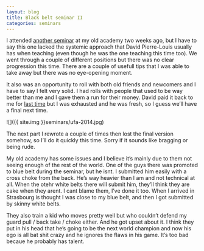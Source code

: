 ```yaml
---
layout: blog
title: Black belt seminar II
categories: seminars
---
```

I attended [another seminar](http://yannick-lohse.fr/bjj/2014/02/02/seminar-with-black-belt.html) at my old academy two weeks ago, but I have to say this one lacked the systemic approach that David Pierre-Louis usually has when teaching (even though he was the one teaching this time too). We went through a couple of different positions but there was no clear progression this time. There are a couple of usefull tips that I was able to take away but there was no eye-opening moment.

It also was an opportunity to roll with both old friends and newcomers and I have to say I felt very solid. I had rolls with people that used to be way better than me and I gave them a run for their money. David paid it back to me for [last time](http://yannick-lohse.fr/2014/02/02/week-end-complement.html) but I was exhausted and he was fresh, so I guess we’ll have a final next time.

![]({{ site.img }}seminars/ufa-2014.jpg)

The next part I rewrote a couple of times then lost the final version somehow, so I’ll do it quickly this time. Sorry if it sounds like bragging or being rude.

My old academy has some issues and I believe it’s mainly due to them not seeing enough of the rest of the world. One of the guys there was promoted to blue belt during the seminar, but he isnt. I submitted him easily with a cross choke from the back. He’s way heavier than I am and not technical at all. 
When the otehr white belts there will submit him, they’ll think they are cake when they arent. I cant blame them, I’ve done it too. When I arrived in Strasbourg is thought I was close to my blue belt, and then I got submitted by skinny white belts.

They also train a kid who moves pretty well but who couldn’t defend my guard pull / back take / choke either. And he got upset about it. I think they put in his head that he’s going to be the next world champion and now his ego is all bat shit crazy and he ignores the flaws in his game. It’s too bad becaue he probably has talent.